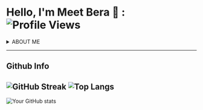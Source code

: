
# Hello, I'm Meet Bera 👋 :  ![Profile Views](https://komarev.com/ghpvc/?username=BERAMEET7)
<details>
  <summary>ABOUT ME</summary>
I'm passionate About Full Stack developement dedicated to crafting exceptional digital experiences. <br>
I specialize in HTML5, CSS3 ,Talwind CSS & JavaScript and React.js for the frontend development.<br>
For Backend Development Node.js & Exprees.js .Use MongoDB For work with Database

  ## 🔧 Skills & Tools

![html](https://github.com/BERAMEET7/BERAMEET7/assets/130121303/aaf93e22-1dab-46dd-8433-b4d1f27cd60d)&nbsp;&nbsp;  ![css3](https://github.com/BERAMEET7/BERAMEET7/assets/130121303/079b2e35-6823-4ede-bce3-9da8534ba545) &nbsp;&nbsp;&nbsp;&nbsp; &nbsp;  ![js](https://github.com/BERAMEET7/BERAMEET7/assets/130121303/9f5a17a0-6f0c-43d4-b229-2448b9b8a87a)
---
![react](https://github.com/BERAMEET7/BERAMEET7/assets/130121303/ba1d78e7-b3d6-4522-bc4b-b33bb9ea9efd)
&nbsp;&nbsp; ![node](https://github.com/BERAMEET7/BERAMEET7/assets/130121303/3c016585-856d-4709-90d9-b7162b1e625f) &nbsp;&nbsp;&nbsp;&nbsp; &nbsp; ![github](https://github.com/BERAMEET7/BERAMEET7/assets/130121303/86bf6676-43a4-4551-af68-973154417be7)


## 📫 How to reach me

- Email: [berameet008@gmail.com](mailto:berameet008@gmail.com)
- LinkedIn: [berameet](https://www.linkedin.com/in/berameet/)
- Instagram: [_meet_bera_](https://www.instagram.com/_meet_bera_/)
- ![Profile Views](https://komarev.com/ghpvc/?username=BERAMEET7)
</details>

---

## Github Info

![GitHub Streak](https://github-readme-streak-stats.herokuapp.com/?user=BERAMEET7&theme=radical)
![Top Langs](https://github-readme-stats.vercel.app/api/top-langs/?username=BERAMEET7&layout=compact&theme=radical)
---
![Your GitHub stats](https://github-readme-stats.vercel.app/api?username=BERAMEET7&count_private=true&show_icons=true&theme=radical)


